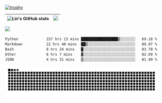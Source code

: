 [![trophy](https://github-profile-trophy.vercel.app/?username=ocss884&column=7)](https://github.com/ocss884)

| ![Lin's GitHub stats](https://github-readme-stats.vercel.app/api?username=ocss884&show_icons=true&hide_border=True&count_private=true) | ![](https://github-readme-streak-stats.herokuapp.com?user=ocss884&hide_border=true&date_format=M%20j%5B%2C%20Y%5D&ring=7EDDCF&fire=7EDDCF") |
| ------------------------------------------------------------ | ------------------------------------------------------------ |

![](https://komarev.com/ghpvc/?username=ocss884&color=brightgreen)

<!--START_SECTION:waka-->

```txt
Python             157 hrs 13 mins █████████████████▒░░░░░░░   69.18 %
Markdown           22 hrs 40 mins  ██▒░░░░░░░░░░░░░░░░░░░░░░   09.97 %
Bash               8 hrs 24 mins   █░░░░░░░░░░░░░░░░░░░░░░░░   03.70 %
Other              6 hrs 7 mins    ▓░░░░░░░░░░░░░░░░░░░░░░░░   02.69 %
JSON               4 hrs 31 mins   ▒░░░░░░░░░░░░░░░░░░░░░░░░   01.99 %
```

<!--END_SECTION:waka-->

<p align="center">
   <img src="https://github.com/ocss884/ocss884/blob/output/github-snake.svg" alt="snake">
</p>
